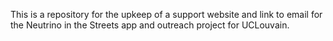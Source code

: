 This is a repository for the upkeep of a support website and link to email for the Neutrino in the Streets app and outreach project for UCLouvain.
